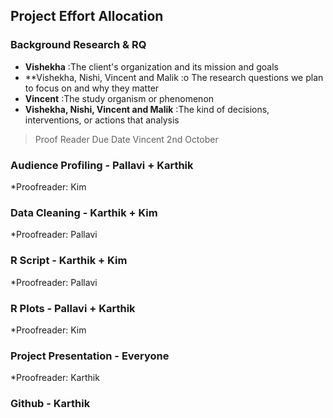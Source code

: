 
## Project Effort Allocation 

### Background Research & RQ

* **Vishekha** :The client's organization and its mission and goals 
* **Vishekha, Nishi, Vincent and Malik :o	The research questions we plan to focus on and why they matter
* **Vincent** :The study organism or phenomenon 
* **Vishekha, Nishi, Vincent and Malik** :The kind of decisions, interventions, or actions that analysis 
>Proof Reader Due Date
>Vincent      2nd October

### Audience Profiling - Pallavi + Karthik 
*Proofreader: Kim 

### Data Cleaning - Karthik + Kim 
*Proofreader: Pallavi

### R Script - Karthik + Kim 
*Proofreader: Pallavi

### R Plots - Pallavi + Karthik 
*Proofreader: Kim 

### Project Presentation - Everyone 
*Proofreader: Karthik 

### Github - Karthik
